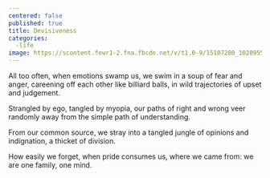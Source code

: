 ```yaml
---
centered: false
published: true
title: Devisiveness
categories:
  -life
image: https://scontent.fewr1-2.fna.fbcdn.net/v/t1.0-9/15107280_10209553793734051_3085495207334398404_n.jpg?oh=f888cc350c33190f8059b01e13f69326&oe=58D34B58
---
```

All too often,
when emotions swamp us,
we swim in a soup
of fear and anger,
careening off each other 
like billiard balls,
in wild trajectories
of upset and judgement.

Strangled by ego,
tangled by myopia,
our paths of right and wrong
veer randomly away
from the simple path
of understanding.

From our common source,
we stray into a tangled jungle
of opinions and indignation,
a thicket of division.

How easily we forget,
when pride consumes us,
where we came from:
we are one family, 
one mind.
